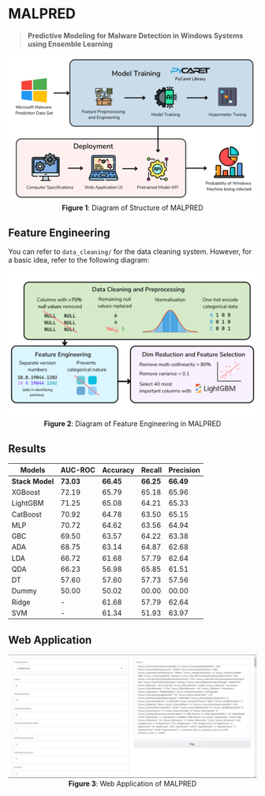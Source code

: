 # MALPRED
> **Predictive Modeling for Malware Detection in Windows Systems using Ensemble Learning**

<p align="center">
    <img src="img/mmp_diagram.png" alt="Diagram of Structure of MALPRED"/>
    <b>Figure 1</b>: Diagram of Structure of MALPRED
</p>

Feature Engineering
-------------------------
You can refer to `data_cleaning/` for the data cleaning system. However, for a basic idea, refer to the following diagram:

<p align="center">
    <img src="img/feature_engineering.png" alt="Diagram of Feature Engineering in MALPRED"/>
    <b>Figure 2</b>: Diagram of Feature Engineering in MALPRED
</p>

Results
-------------------------

| **Models**      | **AUC-ROC** | **Accuracy** | **Recall**  | **Precision** |
|-----------------|-------------|--------------|-------------|---------------|
| **Stack Model** | **73.03**   | **66.45**    | **66.25**   | **66.49**     |
| XGBoost         | 72.19       | 65.79        | 65.18       | 65.96         |
| LightGBM        | 71.25       | 65.08        | 64.21       | 65.33         |
| CatBoost        | 70.92       | 64.78        | 63.50       | 65.15         |
| MLP             | 70.72       | 64.62        | 63.56       | 64.94         |
| GBC             | 69.50       | 63.57        | 64.22       | 63.38         |
| ADA             | 68.75       | 63.14        | 64.87       | 62.68         |
| LDA             | 66.72       | 61.68        | 57.79       | 62.64         |
| QDA             | 66.23       | 56.98        | 65.85       | 61.51         |
| DT              | 57.60       | 57.60        | 57.73       | 57.56         |
| Dummy           | 50.00       | 50.02        | 00.00       | 00.00         |
| Ridge           | -           | 61.68        | 57.79       | 62.64         |
| SVM             | -           | 61.34        | 51.93       | 63.97         |

Web Application
-------------------------
<p align="center">
    <img src="img/webapp.png" alt="Web Application of MALPRED"/>
    <b>Figure 3</b>: Web Application of MALPRED
</p>
